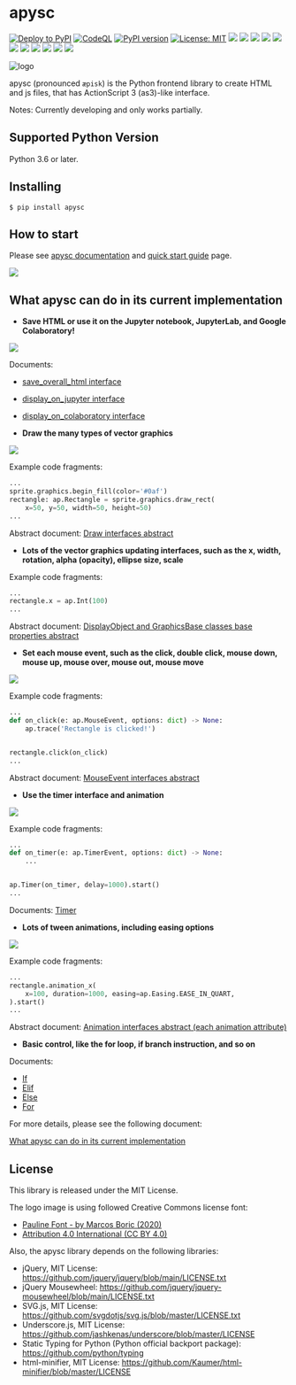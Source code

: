 # apysc

[![Deploy to PyPI](https://github.com/simon-ritchie/apysc/actions/workflows/deploy_to_pypi.yml/badge.svg)](https://github.com/simon-ritchie/apysc/actions/workflows/deploy_to_pypi.yml)
[![CodeQL](https://github.com/simon-ritchie/apysc/actions/workflows/codeql_analysis.yml/badge.svg)](https://github.com/simon-ritchie/apysc/actions/workflows/codeql_analysis.yml)
[![PyPI version](https://badge.fury.io/py/apysc.svg)](https://badge.fury.io/py/apysc)
[![License: MIT](https://img.shields.io/badge/License-MIT-brightgreen.svg)](https://github.com/simon-ritchie/apysc/blob/main/LICENSE)
![](https://byob.yarr.is/simon-ritchie/apysc/pytest_on_py3.6.15)
![](https://byob.yarr.is/simon-ritchie/apysc/pytest_on_py3.7.12)
![](https://byob.yarr.is/simon-ritchie/apysc/pytest_on_py3.8.12)
![](https://byob.yarr.is/simon-ritchie/apysc/pytest_on_py3.9.9)
![](https://byob.yarr.is/simon-ritchie/apysc/pytest_on_py3.10.0)
![](https://byob.yarr.is/simon-ritchie/apysc/pytest_coverage)
![](https://byob.yarr.is/simon-ritchie/apysc/passed_tests_num)
![](https://byob.yarr.is/simon-ritchie/apysc/flake8_checking)
![](https://byob.yarr.is/simon-ritchie/apysc/mypy_checking)
![](https://byob.yarr.is/simon-ritchie/apysc/pyright_checking)
![](https://byob.yarr.is/simon-ritchie/apysc/numdoclint_checking)

![logo](https://github.com/simon-ritchie/apysc/blob/main/assets/logo_v1/logo_small_v1.png)

apysc (pronounced `æpisk`) is the Python frontend library to create HTML and js files, that has ActionScript 3 (as3)-like interface.

Notes: Currently developing and only works partially.

## Supported Python Version

Python 3.6 or later.

## Installing

```
$ pip install apysc
```

## How to start

Please see [apysc documentation](https://simon-ritchie.github.io/apysc/index.html) and [quick start guide](https://simon-ritchie.github.io/apysc/quick_start.html) page.

<a href="https://simon-ritchie.github.io/apysc/index.html"><img src="https://github.com/simon-ritchie/apysc/blob/main/assets/document_index_screenshot.png"></a>

## What apysc can do in its current implementation

- **Save HTML or use it on the Jupyter notebook, JupyterLab, and Google Colaboratory!**

![](https://github.com/simon-ritchie/apysc/blob/main/assets/jupyterlab_interface.png)

Documents:

- [save_overall_html interface](https://simon-ritchie.github.io/apysc/save_overall_html.html)
- [display_on_jupyter interface](https://simon-ritchie.github.io/apysc/display_on_jupyter.html)
- [display_on_colaboratory interface](https://simon-ritchie.github.io/apysc/display_on_colaboratory.html)

- **Draw the many types of vector graphics**

![](https://github.com/simon-ritchie/apysc/blob/main/assets/vector_graphics_samples.png)

Example code fragments:

```py
...
sprite.graphics.begin_fill(color='#0af')
rectangle: ap.Rectangle = sprite.graphics.draw_rect(
    x=50, y=50, width=50, height=50)
...
```

Abstract document: [Draw interfaces abstract](https://simon-ritchie.github.io/apysc/draw_interfaces_abstract.html)


- **Lots of the vector graphics updating interfaces, such as the x, width, rotation, alpha (opacity), ellipse size, scale**

Example code fragments:

```py
...
rectangle.x = ap.Int(100)
...
```

Abstract document: [DisplayObject and GraphicsBase classes base properties abstract](https://simon-ritchie.github.io/apysc/display_object_and_graphics_base_prop_abstract.html)

- **Set each mouse event, such as the click, double click, mouse down, mouse up, mouse over, mouse out, mouse move**

![](https://github.com/simon-ritchie/apysc/blob/main/assets/mouse_move.gif)

Example code fragments:

```py
...
def on_click(e: ap.MouseEvent, options: dict) -> None:
    ap.trace('Rectangle is clicked!')


rectangle.click(on_click)
...
```

Abstract document: [MouseEvent interfaces abstract](https://simon-ritchie.github.io/apysc/mouse_event_abstract.html)

- **Use the timer interface and animation**

![](https://github.com/simon-ritchie/apysc/blob/main/assets/rotation_and_alpha_animation.gif)

Example code fragments:

```py
...
def on_timer(e: ap.TimerEvent, options: dict) -> None:
    ...


ap.Timer(on_timer, delay=1000).start()
...
```

Documents: [Timer](https://simon-ritchie.github.io/apysc/timer.html)

- **Lots of tween animations, including easing options**

[![](https://github.com/simon-ritchie/apysc/blob/main/assets/animation_interfaces_abstract.gif)](https://simon-ritchie.github.io/apysc/animation_interfaces_abstract.html)

Example code fragments:

```py
...
rectangle.animation_x(
    x=100, duration=1000, easing=ap.Easing.EASE_IN_QUART,
).start()
...
```

Abstract document: [Animation interfaces abstract (each animation attribute)](https://simon-ritchie.github.io/apysc/animation_interfaces_abstract.html)


- **Basic control, like the for loop, if branch instruction, and so on**

Documents:

- [If](https://simon-ritchie.github.io/apysc/if.html)
- [Elif](https://simon-ritchie.github.io/apysc/elif.html)
- [Else](https://simon-ritchie.github.io/apysc/else.html)
- [For](https://simon-ritchie.github.io/apysc/for.html)

For more details, please see the following document:

[What apysc can do in its current implementation](https://simon-ritchie.github.io/apysc/what_apysc_can_do.html)

## License

This library is released under the MIT License.

The logo image is using followed Creative Commons license font:

- [Pauline Font - by Marcos Boric (2020)](https://www.behance.net/gallery/94972757/Pauline-Font)
- [Attribution 4.0 International (CC BY 4.0)](https://creativecommons.org/licenses/by/4.0/deed.en)

Also, the apysc library depends on the following libraries:

- jQuery, MIT License: https://github.com/jquery/jquery/blob/main/LICENSE.txt
- jQuery Mousewheel: https://github.com/jquery/jquery-mousewheel/blob/main/LICENSE.txt
- SVG.js, MIT License: https://github.com/svgdotjs/svg.js/blob/master/LICENSE.txt
- Underscore.js, MIT License: https://github.com/jashkenas/underscore/blob/master/LICENSE
- Static Typing for Python (Python official backport package): https://github.com/python/typing
- html-minifier, MIT License: https://github.com/Kaumer/html-minifier/blob/master/LICENSE
